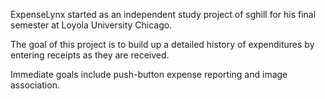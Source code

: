 ExpenseLynx started as an independent study project of sghill for his final semester at Loyola University Chicago.

The goal of this project is to build up a detailed history of expenditures by entering receipts as they are received.

Immediate goals include push-button expense reporting and image association.